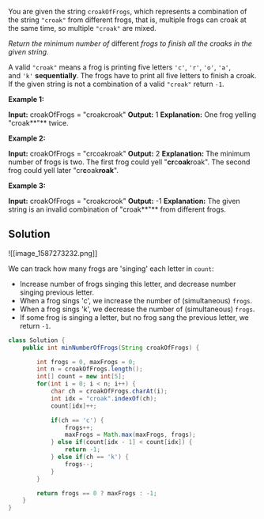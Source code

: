 You are given the string `croakOfFrogs`, which represents a combination of the string `"croak"` from different frogs, that is, multiple frogs can croak at the same time, so multiple `"croak"` are mixed.

_Return the minimum number of_ different _frogs to finish all the croaks in the given string._

A valid `"croak"` means a frog is printing five letters `'c'`, `'r'`, `'o'`, `'a'`, and `'k'` **sequentially**. The frogs have to print all five letters to finish a croak. If the given string is not a combination of a valid `"croak"` return `-1`.

**Example 1:**

**Input:** croakOfFrogs = "croakcroak"
**Output:** 1 
**Explanation:** One frog yelling "croak**"** twice.

**Example 2:**

**Input:** croakOfFrogs = "crcoakroak"
**Output:** 2 
**Explanation:** The minimum number of frogs is two. 
The first frog could yell "**cr**c**oak**roak".
The second frog could yell later "cr**c**oak**roak**".

**Example 3:**

**Input:** croakOfFrogs = "croakcrook"
**Output:** -1
**Explanation:** The given string is an invalid combination of "croak**"** from different frogs.

## Solution

![[image_1587273232.png]]

We can track how many frogs are 'singing' each letter in `count`:

- Increase number of frogs singing this letter, and decrease number singing previous letter.
- When a frog sings 'c', we increase the number of (simultaneous) `frogs`.
- When a frog sings 'k', we decrease the number of (simultaneous) `frogs`.
- If some frog is singing a letter, but no frog sang the previous letter, we return `-1`.

```java
class Solution {
    public int minNumberOfFrogs(String croakOfFrogs) {

        int frogs = 0, maxFrogs = 0;
        int n = croakOfFrogs.length();
        int[] count = new int[5];
        for(int i = 0; i < n; i++) {
            char ch = croakOfFrogs.charAt(i);
            int idx = "croak".indexOf(ch);
            count[idx]++;

            if(ch == 'c') { 
                frogs++;
                maxFrogs = Math.max(maxFrogs, frogs);
            } else if(count[idx - 1] < count[idx]) {
                return -1;
            } else if(ch == 'k') { 
                frogs--;
            }
        }

        return frogs == 0 ? maxFrogs : -1;
    }
}
```
